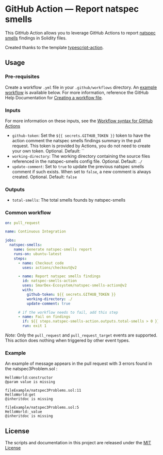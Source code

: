 # GitHub Action — Report natspec smells

This GitHub Action allows you to leverage GitHub Actions to report
[natspec smells](https://github.com/defi-wonderland/natspec-smells) findings in
Solidity files.

Created thanks to the template
[typescript-action](https://github.com/actions/typescript-action).

## Usage

### Pre-requisites

Create a workflow `.yml` file in your `.github/workflows` directory. An
[example workflow](#common-workflow) is available below. For more information,
reference the GitHub Help Documentation for
[Creating a workflow file](https://help.github.com/en/articles/configuring-a-workflow#creating-a-workflow-file).

### Inputs

For more information on these inputs, see the
[Workflow syntax for GitHub Actions](https://docs.github.com/actions/reference/workflow-syntax-for-github-actions#jobsjob_idstepswith)

- `github-token`: Set the `${{ secrets.GITHUB_TOKEN }}` token to have the action
  comment the natspec smells findings summary in the pull request. This token is
  provided by Actions, you do not need to create your own token. Optional.
  Default: ``
- `working-directory`: The working directory containing the source files
  referenced in the natspec-smells config file. Optional. Default: `./`
- `update-comment`: Set to `true` to update the previous natspec smells comment
  if such exists. When set to `false`, a new comment is always created.
  Optional. Default: `false`

### Outputs

- `total-smells`: The total smells founds by natspec-smells

### Common workflow

```yaml
on: pull_request

name: Continuous Integration

jobs:
  natspec-smells:
    name: Generate natspec-smells report
    runs-on: ubuntu-latest
    steps:
      - name: Checkout code
        uses: actions/checkout@v2

      - name: Report natspec smells findings
        id: natspec-smells-action
        uses: SmarDex-Ecosystem/natspec-smells-action@v2
        with:
          github-token: ${{ secrets.GITHUB_TOKEN }}
          working-directory: ./
          update-comment: true

      # if the workflow needs to fail, add this step
      - name: Fail on findings
        if: ${{ steps.natspec-smells-action.outputs.total-smells > 0 }}
        run: exit 1
```

_Note:_ Only the `pull_request` and `pull_request_target` events are supported.
This action does nothing when triggered by other event types.

### Example

An example of message appears in the pull request with 3 errors found in the
natspec3Problem.sol :

```text
HelloWorld:constructor
@param value is missing

fileExample/natspec3Problems.sol:11
HelloWorld:get
@inheritdoc is missing

fileExample/natspec3Problems.sol:5
HelloWorld:_value
@inheritdoc is missing

```

## License

The scripts and documentation in this project are released under the
[MIT License](LICENSE.md)
